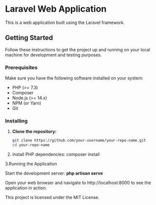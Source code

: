 # Laravel Web Application

This is a web application built using the Laravel framework.

## Getting Started

Follow these instructions to get the project up and running on your local machine for development and testing purposes.

### Prerequisites

Make sure you have the following software installed on your system:

- PHP (>= 7.3)
- Composer
- Node.js (>= 14.x)
- NPM (or Yarn)
- Git

### Installing

1. **Clone the repository:**

   ```bash
   git clone https://github.com/your-username/your-repo-name.git
   cd your-repo-name

2. Install PHP dependencies:
    composer install

3.Running the Application

Start the development server:
**php artisan serve**

Open your web browser and navigate to http://localhost:8000 to see the application in action.


This project is licensed under the MIT License.


